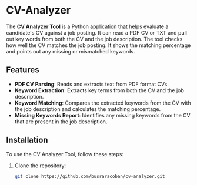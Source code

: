 # CV-Analyzer

The **CV Analyzer Tool** is a Python application that helps evaluate a candidate's CV against a job posting. It can read a PDF CV or TXT and pull out key words from both the CV and the job description. The tool checks how well the CV matches the job posting. It shows the matching percentage and points out any missing or mismatched keywords.

## Features

- **PDF CV Parsing**: Reads and extracts text from PDF format CVs.
- **Keyword Extraction**: Extracts key terms from both the CV and the job description.
- **Keyword Matching**: Compares the extracted keywords from the CV with the job description and calculates the matching percentage.
- **Missing Keywords Report**: Identifies any missing keywords from the CV that are present in the job description.

## Installation

To use the CV Analyzer Tool, follow these steps:

1. Clone the repository:
   ```bash
   git clone https://github.com/busraracoban/cv-analyzer.git
